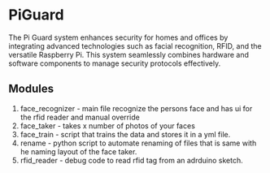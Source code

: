 # PiGuard
The Pi Guard system enhances security for homes and offices by integrating advanced technologies such as facial recognition, RFID, and the versatile Raspberry Pi. This system seamlessly combines hardware and software components to manage security protocols effectively.

## Modules
1. face_recognizer - main file recognize the persons face and has ui for the rfid reader and manual override
2. face_taker - takes x number of photos of your faces
3. face_train - script that trains the data and stores it in a yml file.
4. rename - python script to automate renaming of files that is same with he naming layout of the face taker.
5. rfid_reader - debug code to read rfid tag from an adrduino sketch.
